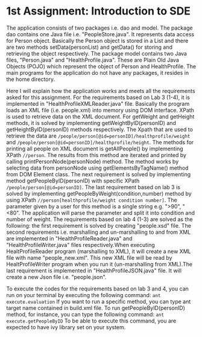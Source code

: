 # 1st Assignment: Introduction to SDE

The application consists of two packages i.e. dao and model. The package dao contains one Java file i.e. "PeopleStore.java". It represents data access for Person object. Basically the Person object is stored in a List and there are two methods setData(personList) and getData() for storing and retrieving the object respectively. The package model contains two Java files, "Person.java" and "HealthProfile.java". These are Plain Old Java Objects (POJO) which represent the object of Person and HealthProfile. The main programs for the application do not have any packages, it resides in the home directory.

Here I will explain how the application works and meets all the requirements asked for this assignment. For the requirements based on Lab 3 (1-4), it is implemented in "HealthProfileXMLReader.java" file. Basically the program loads an XML file (i.e. people.xml) into memory using DOM interface. XPath is used to retrieve data on the XML document. For getWeight and getHeight methods, it is solved by implementing getWeightByID(personID) and getHeightByID(personID) methods respectively. The Xpath that are used to retrieve the data are 
	```/people/person[@id=personID]/healthprofile/weight```
	and ```/people/person[@id=personID]/healthprofile/height```.
The methods for printing all people on XML document is getAllPeople() by implementing XPath
	```//person```. The results from this method are iterated and printed by calling printPersonNode(personNode) method. The method works by selecting data from personNode using getElementsByTagName() method from DOM Element class. The next requirement is solved by implementing method getPeopleByID(personID) with specific XPath 
	```/people/person[@id=personID]```.
The last requirement based on lab 3 is solved by implementing getPeopleByWeight(condition,number) method by using XPath 
	```//person[healthprofile/weight condition number]```.
The parameter given by a user for this method is a single string e.g. ">90", "<80". The application will parse the parameter and split it into condition and number of weight. The requirements based on lab 4 (1-3) are solved as the following: the first requirement is solved by creating "people.xsd" file. The second requirements i.e. marshalling and un-marshalling to and from XML are implemented in "HealthProfileReader.java" and "HealthProfileWriter.java" files respectively.When executing HealtProfileReader program (marshalling to XML), it will create a new XML file with name "people_new.xml". This new XML file will be read by HealtProfileWriter program when you run it (un-marshalling from XML).The last requirement is implemented in "HealthProfileJSON.java" file. It will create a new Json file i.e. "people.json".

To execute the codes for the requirements based on lab 3 and 4, you can run on your terminal by executing the following command: 
	```ant execute.evaluation```
If you want to run a specific method, you can type ant target name contained in build.xml file. 
To run getPeopleByID(personID) method, for instance, you can type the following command: 
	```ant execute.getPeopleByID```
To be able to execute this command, you are expected to have ivy library set on your system.

  